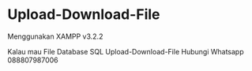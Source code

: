 # Upload-Download-File
Menggunakan XAMPP v3.2.2

Kalau mau File Database SQL Upload-Download-File
Hubungi Whatsapp 088807987006
